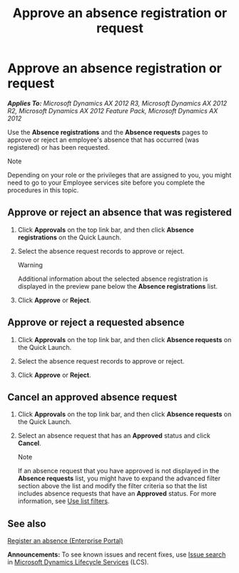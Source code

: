 ﻿---
title: Approve an absence registration or request
TOCTitle: Approve an absence registration or request
ms:assetid: 4d9dfc01-94da-4fcf-9744-04909965d0a7
ms:mtpsurl: https://technet.microsoft.com/en-us/library/Hh271525(v=AX.60)
ms:contentKeyID: 36384157
ms.date: 04/18/2014
mtps_version: v=AX.60
f1_keywords:
- HcmAbsenceApprovalList
- HcmAbsenceRequestApprovalList
---

# Approve an absence registration or request 


_**Applies To:** Microsoft Dynamics AX 2012 R3, Microsoft Dynamics AX 2012 R2, Microsoft Dynamics AX 2012 Feature Pack, Microsoft Dynamics AX 2012_

Use the **Absence registrations** and the **Absence requests** pages to approve or reject an employee's absence that has occurred (was registered) or has been requested.


> [!NOTE]
> <P>Depending on your role or the privileges that are assigned to you, you might need to go to your Employee services site before you complete the procedures in this topic.</P>



## Approve or reject an absence that was registered

1.  Click **Approvals** on the top link bar, and then click **Absence registrations** on the Quick Launch.

2.  Select the absence request records to approve or reject.
    

    > [!WARNING]
    > <P>Additional information about the selected absence registration is displayed in the preview pane below the <STRONG>Absence registrations</STRONG> list.</P>



3.  Click **Approve** or **Reject**.

## Approve or reject a requested absence

1.  Click **Approvals** on the top link bar, and then click **Absence requests** on the Quick Launch.

2.  Select the absence request records to approve or reject.

3.  Click **Approve** or **Reject**.

## Cancel an approved absence request

1.  Click **Approvals** on the top link bar, and then click **Absence requests** on the Quick Launch.

2.  Select an absence request that has an **Approved** status and click **Cancel**.
    

    > [!NOTE]
    > <P>If an absence request that you have approved is not displayed in the <STRONG>Absence requests</STRONG> list, you might have to expand the advanced filter section above the list and modify the filter criteria so that the list includes absence requests that have an <STRONG>Approved</STRONG> status. For more information, see <A href="use-list-filters.md">Use list filters</A>.</P>



## See also

[Register an absence (Enterprise Portal)](register-an-absence-enterprise-portal.md)

  
**Announcements:** To see known issues and recent fixes, use [Issue search](http://go.microsoft.com/fwlink/?linkid=389258) in [Microsoft Dynamics Lifecycle Services](http://go.microsoft.com/fwlink/?linkid=306505) (LCS).

